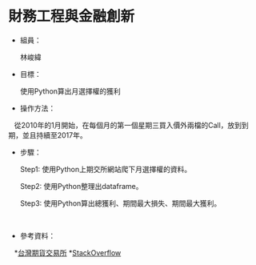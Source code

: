 # 財務工程與金融創新

* 組員：

    林峻緯

* 目標：

    使用Python算出月選擇權的獲利



* 操作方法：

    從2010年的1月開始，在每個月的第一個星期三買入價外兩檔的Call，放到到期，並且持續至2017年。



* 步驟：

    Step1: 使用Python上期交所網站爬下月選擇權的資料。

    Step2: 使用Python整理出dataframe。

    Step3: 使用Python算出總獲利、期間最大損失、期間最大獲利。
    
    
* 參考資料：
    
    *[台灣期貨交易所](http://www.taifex.com.tw/chinese/3/3_2_1.asp)
    *[StackOverflow](https://stackoverflow.com/)
